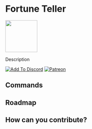 # Fortune Teller
<img src="" width="100"/>

Description

[![Add To Discord](https://img.shields.io/static/v1?label=Add&message=Topp.gg&color=blue&style=for-the-badge&logo=discord)](https://www.microsoft.com/store/apps/9PN77P9WJ3CX) 
[![Patreon](https://img.shields.io/static/v1?label=Patreon&message=Support&color=FF5F5C&style=for-the-badge&logo=patreon)](https://www.patreon.com/morning4coffe)

## **Commands**
## **Roadmap**
## **How can you contribute?**
